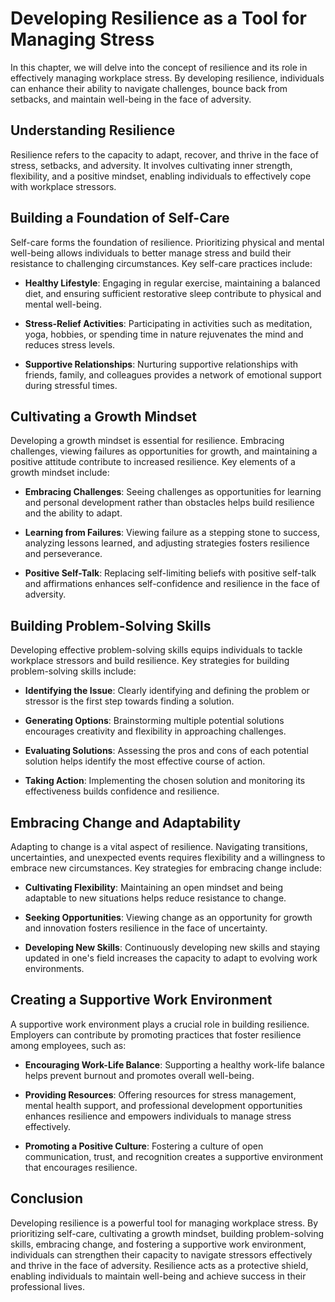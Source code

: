 Developing Resilience as a Tool for Managing Stress
==============================================================

In this chapter, we will delve into the concept of resilience and its role in effectively managing workplace stress. By developing resilience, individuals can enhance their ability to navigate challenges, bounce back from setbacks, and maintain well-being in the face of adversity.

Understanding Resilience
------------------------

Resilience refers to the capacity to adapt, recover, and thrive in the face of stress, setbacks, and adversity. It involves cultivating inner strength, flexibility, and a positive mindset, enabling individuals to effectively cope with workplace stressors.

Building a Foundation of Self-Care
----------------------------------

Self-care forms the foundation of resilience. Prioritizing physical and mental well-being allows individuals to better manage stress and build their resistance to challenging circumstances. Key self-care practices include:

* **Healthy Lifestyle**: Engaging in regular exercise, maintaining a balanced diet, and ensuring sufficient restorative sleep contribute to physical and mental well-being.

* **Stress-Relief Activities**: Participating in activities such as meditation, yoga, hobbies, or spending time in nature rejuvenates the mind and reduces stress levels.

* **Supportive Relationships**: Nurturing supportive relationships with friends, family, and colleagues provides a network of emotional support during stressful times.

Cultivating a Growth Mindset
----------------------------

Developing a growth mindset is essential for resilience. Embracing challenges, viewing failures as opportunities for growth, and maintaining a positive attitude contribute to increased resilience. Key elements of a growth mindset include:

* **Embracing Challenges**: Seeing challenges as opportunities for learning and personal development rather than obstacles helps build resilience and the ability to adapt.

* **Learning from Failures**: Viewing failure as a stepping stone to success, analyzing lessons learned, and adjusting strategies fosters resilience and perseverance.

* **Positive Self-Talk**: Replacing self-limiting beliefs with positive self-talk and affirmations enhances self-confidence and resilience in the face of adversity.

Building Problem-Solving Skills
-------------------------------

Developing effective problem-solving skills equips individuals to tackle workplace stressors and build resilience. Key strategies for building problem-solving skills include:

* **Identifying the Issue**: Clearly identifying and defining the problem or stressor is the first step towards finding a solution.

* **Generating Options**: Brainstorming multiple potential solutions encourages creativity and flexibility in approaching challenges.

* **Evaluating Solutions**: Assessing the pros and cons of each potential solution helps identify the most effective course of action.

* **Taking Action**: Implementing the chosen solution and monitoring its effectiveness builds confidence and resilience.

Embracing Change and Adaptability
---------------------------------

Adapting to change is a vital aspect of resilience. Navigating transitions, uncertainties, and unexpected events requires flexibility and a willingness to embrace new circumstances. Key strategies for embracing change include:

* **Cultivating Flexibility**: Maintaining an open mindset and being adaptable to new situations helps reduce resistance to change.

* **Seeking Opportunities**: Viewing change as an opportunity for growth and innovation fosters resilience in the face of uncertainty.

* **Developing New Skills**: Continuously developing new skills and staying updated in one's field increases the capacity to adapt to evolving work environments.

Creating a Supportive Work Environment
--------------------------------------

A supportive work environment plays a crucial role in building resilience. Employers can contribute by promoting practices that foster resilience among employees, such as:

* **Encouraging Work-Life Balance**: Supporting a healthy work-life balance helps prevent burnout and promotes overall well-being.

* **Providing Resources**: Offering resources for stress management, mental health support, and professional development opportunities enhances resilience and empowers individuals to manage stress effectively.

* **Promoting a Positive Culture**: Fostering a culture of open communication, trust, and recognition creates a supportive environment that encourages resilience.

Conclusion
----------

Developing resilience is a powerful tool for managing workplace stress. By prioritizing self-care, cultivating a growth mindset, building problem-solving skills, embracing change, and fostering a supportive work environment, individuals can strengthen their capacity to navigate stressors effectively and thrive in the face of adversity. Resilience acts as a protective shield, enabling individuals to maintain well-being and achieve success in their professional lives.
